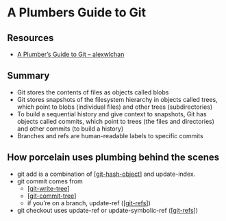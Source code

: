 A Plumbers Guide to Git
===

Resources
---

- [A Plumber’s Guide to Git – alexwlchan][1]

<!-- Links -->
[1]: https://alexwlchan.net/a-plumbers-guide-to-git/

<!-- Links end -->


Summary
---

- Git stores the contents of files as objects called blobs
- Git stores snapshots of the filesystem hierarchy in objects called trees,
  which point to blobs (individual files) and other trees (subdirectories)
- To build a sequential history and give context to snapshots, Git has objects
  called commits, which point to trees (the files and directories) and other
  commits (to build a history)
- Branches and refs are human-readable labels to specific commits

How porcelain uses plumbing behind the scenes
---

- git add is a combination of [[git-hash-object]] and update-index.
- git commit comes from
    - [[git-write-tree]]
    - [[git-commit-tree]]
    - if you’re on a branch, update-ref ([[git-refs]])
- git checkout uses update-ref or update-symbolic-ref ([[git-refs]])

[//begin]: # "Autogenerated link references for markdown compatibility"
[git-hash-object]: ../wiki/git-hash-object.md "Git hash-object"
[git-write-tree]: ../wiki/git-write-tree.md "Git write-tree"
[git-commit-tree]: ../wiki/git-commit-tree.md "Git commit-tree"
[git-refs]: ../wiki/git-refs.md "Git refs"
[git-refs]: ../wiki/git-refs.md "Git refs"
[//end]: # "Autogenerated link references"